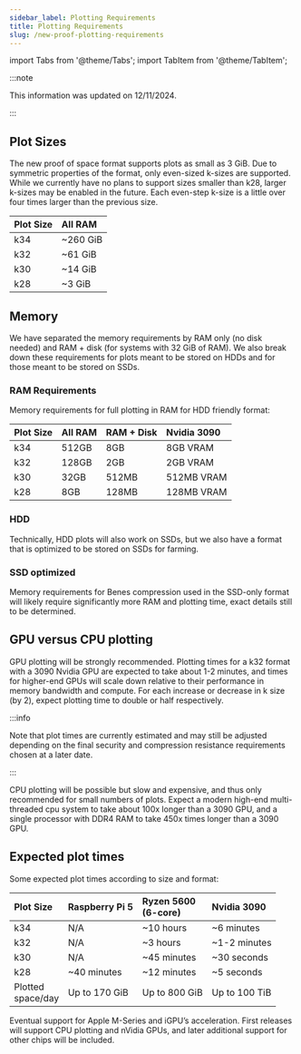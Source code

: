 ```yaml
---
sidebar_label: Plotting Requirements
title: Plotting Requirements
slug: /new-proof-plotting-requirements
---
```


import Tabs from '@theme/Tabs';
import TabItem from '@theme/TabItem';

:::note

This information was updated on 12/11/2024.

:::

## Plot Sizes

The new proof of space format supports plots as small as 3 GiB. Due to symmetric properties of the format, only even-sized k-sizes are supported. While we currently have no plans to support sizes smaller than k28, larger k-sizes may be enabled in the future. Each even-step k-size is a little over four times larger than the previous size.

| Plot Size | All RAM       |
| :-------- | :------------ |
| k34       | &#126;260 GiB |
| k32       | &#126;61 GiB  |
| k30       | &#126;14 GiB  |
| k28       | &#126;3 GiB   |

## Memory

We have separated the memory requirements by RAM only (no disk needed) and RAM + disk (for systems with 32 GiB of RAM). We also break down these requirements for plots meant to be stored on HDDs and for those meant to be stored on SSDs.

### RAM Requirements

Memory requirements for full plotting in RAM for HDD friendly format:

| Plot Size | All RAM | RAM + Disk | Nvidia 3090 |
| :-------- | :------ | :--------- | :---------- |
| k34       | 512GB   | 8GB        | 8GB VRAM    |
| k32       | 128GB   | 2GB        | 2GB VRAM    |
| k30       | 32GB    | 512MB      | 512MB VRAM  |
| k28       | 8GB     | 128MB      | 128MB VRAM  |

### HDD

Technically, HDD plots will also work on SSDs, but we also have a format that is optimized to be stored on SSDs for farming.

### SSD optimized

Memory requirements for Benes compression used in the SSD-only format will likely require significantly more RAM and plotting time, exact details still to be determined.

## GPU versus CPU plotting

GPU plotting will be strongly recommended. Plotting times for a k32 format with a 3090 Nvidia GPU are expected to take about 1-2 minutes, and times for higher-end GPUs will scale down relative to their performance in memory bandwidth and compute. For each increase or decrease in k size (by 2), expect plotting time to double or half respectively.

:::info

Note that plot times are currently estimated and may still be adjusted depending on the final security and compression resistance requirements chosen at a later date.

:::

CPU plotting will be possible but slow and expensive, and thus only recommended for small numbers of plots. Expect a modern high-end multi-threaded cpu system to take about 100x longer than a 3090 GPU, and a single processor with DDR4 RAM to take 450x times longer than a 3090 GPU.

## Expected plot times

Some expected plot times according to size and format:

| Plot Size               | Raspberry Pi 5   | Ryzen 5600 <br/> (6-core) | Nvidia 3090       |
| :---------------------- | :--------------- | :------------------------ | :---------------- |
| k34                     | N/A              | &#126;10 hours            | &#126;6 minutes   |
| k32                     | N/A              | &#126;3 hours             | &#126;1-2 minutes |
| k30                     | N/A              | &#126;45 minutes          | &#126;30 seconds  |
| k28                     | &#126;40 minutes | &#126;12 minutes          | &#126;5 seconds   |
| Plotted <br/> space/day | Up to 170 GiB    | Up to 800 GiB             | Up to 100 TiB     |

Eventual support for Apple M-Series and iGPU’s acceleration. First releases will support CPU plotting and nVidia GPUs, and later additional support for other chips will be included.
